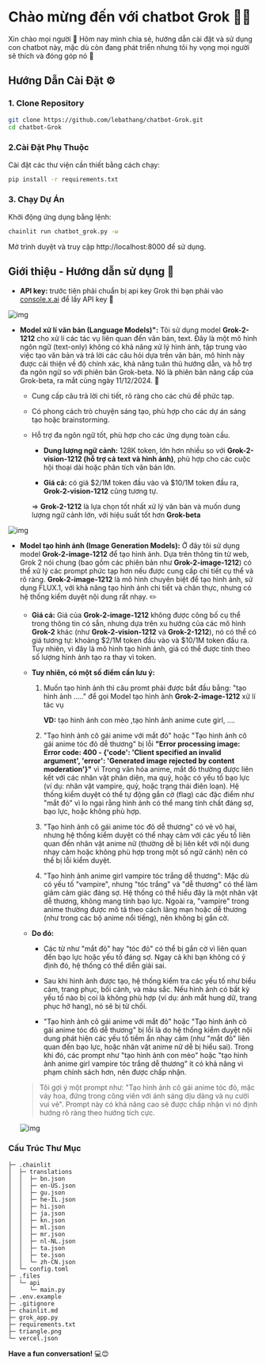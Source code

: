 # Chào mừng đến với chatbot Grok 🚀🤖

Xin chào mọi người 👋 Hôm nay mình chia sẻ, hướng dẫn cài đặt và sử dụng con chatbot này, mặc dù còn đang phát triển nhưng tôi hy vọng mọi người sẽ thích và đóng góp nó 🥰

## Hướng Dẫn Cài Đặt ⚙️

### 1. Clone Repository
```bash
git clone https://github.com/lebathang/chatbot-Grok.git
cd chatbot-Grok
```
### 2.Cài Đặt Phụ Thuộc
Cài đặt các thư viện cần thiết bằng cách chạy:
```bash
pip install -r requirements.txt
```
### 3. Chạy Dự Án
Khởi động ứng dụng bằng lệnh:
```bash
chainlit run chatbot_grok.py -w
```
Mở trình duyệt và truy cập http://localhost:8000 để sử dụng.

## Giới thiệu - Hướng dẫn sử dụng 📖

- **API key:** trước tiên phải chuẩn bị api key Grok thì bạn phải vào [console.x.ai](https://console.x.ai/) để lấy API key 🔑

![img](https://i.ibb.co/dwJZZh5R/WUBKYCTQASEVYSC.jpg)

- **Model xử lí văn bản (Language Models)":** Tôi sử dụng model **Grok-2-1212** cho xử lí các tác vụ liên quan đến văn bản, text. Đây là một mô hình ngôn ngữ (text-only) không có khả năng xử lý hình ảnh, tập trung vào việc tạo văn bản và trả lời các câu hỏi dựa trên văn bản, mô hình này được cải thiện về độ chính xác, khả năng tuân thủ hướng dẫn, và hỗ trợ đa ngôn ngữ so với phiên bản Grok-beta. Nó là phiên bản nâng cấp của Grok-beta, ra mắt cùng ngày 11/12/2024. 💬

    - Cung cấp câu trả lời chi tiết, rõ ràng cho các chủ đề phức tạp.
    - Có phong cách trò chuyện sáng tạo, phù hợp cho các dự án sáng tạo hoặc brainstorming.
    - Hỗ trợ đa ngôn ngữ tốt, phù hợp cho các ứng dụng toàn cầu.

    	+ **Dung lượng ngữ cảnh:** 128K token, lớn hơn nhiều so với **Grok-2-vision-1212 (hỗ trợ cả text và hình ảnh)**, phù hợp cho các cuộc hội thoại dài hoặc phân tích văn bản lớn.

        + **Giá cả:** có giá $2/1M token đầu vào và $10/1M token đầu ra, **Grok-2-vision-1212** cũng tương tự.

        ⇒ **Grok-2-1212** là lựa chọn tốt nhất xử lý văn bản và muốn dung lượng ngữ cảnh lớn, với hiệu suất tốt hơn **Grok-beta**

![img](https://i.ibb.co/HLR0SjC4/OKCTDMUQUHPTRIA.jpg)

- **Model tạo hình ảnh (Image Generation Models):** Ở đây tôi sử dụng model **Grok-2-image-1212** để tạo hình ảnh. Dựa trên thông tin từ web, Grok 2 nói chung (bao gồm các phiên bản như **Grok-2-image-1212**) có thể xử lý các prompt phức tạp hơn nếu được cung cấp chi tiết cụ thể và rõ ràng. **Grok-2-image-1212** là mô hình chuyên biệt để tạo hình ảnh, sử dụng FLUX.1, với khả năng tạo hình ảnh chi tiết và chân thực, nhưng có hệ thống kiểm duyệt nội dung rất nhạy. ✏️


    - **Giá cả:** Giá của **Grok-2-image-1212** không được công bố cụ thể trong thông tin có sẵn, nhưng dựa trên xu hướng của các mô hình **Grok-2** khác (như **Grok-2-vision-1212** và **Grok-2-1212**), nó có thể có giá tương tự: khoảng $2/1M token đầu vào và $10/1M token đầu ra. Tuy nhiên, vì đây là mô hình tạo hình ảnh, giá có thể được tính theo số lượng hình ảnh tạo ra thay vì token.
    

    + **Tuy nhiên, có một số điểm cần lưu ý:**

         1. Muốn tạo hình ảnh thì câu promt phải được bắt đầu bằng: "tạo hình ảnh ....." để gọi Model tạo hình ảnh **Grok-2-image-1212** xử lí tác vụ

              **VD:** tạo hình ảnh con mèo ,tạo hình ảnh anime cute girl, ....

        2. "Tạo hình ảnh cô gái anime với mắt đỏ" hoặc "Tạo hình ảnh cô gái anime tóc đỏ dễ thương" bị lỗi **"Error processing image: Error code: 400 - {'code': 'Client specified an invalid argument', 'error': 'Generated image rejected by content moderation'}"** vì Trong văn hóa anime, mắt đỏ thường được liên kết với các nhân vật phản diện, ma quỷ, hoặc có yếu tố bạo lực (ví dụ: nhân vật vampire, quỷ, hoặc trạng thái điên loạn). Hệ thống kiểm duyệt có thể tự động gắn cờ (flag) các đặc điểm như "mắt đỏ" vì lo ngại rằng hình ảnh có thể mang tính chất đáng sợ, bạo lực, hoặc không phù hợp.

        3. "Tạo hình ảnh cô gái anime tóc đỏ dễ thương" có vẻ vô hại, nhưng hệ thống kiểm duyệt có thể nhạy cảm với các yếu tố liên quan đến nhân vật anime nữ (thường dễ bị liên kết với nội dung nhạy cảm hoặc không phù hợp trong một số ngữ cảnh) nên có thể bị lỗi kiểm duyệt.

        4. "Tạo hình ảnh anime girl vampire tóc trắng dễ thương": Mặc dù có yếu tố "vampire", nhưng "tóc trắng" và "dễ thương" có thể làm giảm cảm giác đáng sợ. Hệ thống có thể hiểu đây là một nhân vật dễ thương, không mang tính bạo lực. Ngoài ra, "vampire" trong anime thường được mô tả theo cách lãng mạn hoặc dễ thương (như trong các bộ anime nổi tiếng), nên không bị gắn cờ.

    - **Do đó:**

        - Các từ như "mắt đỏ" hay "tóc đỏ" có thể bị gắn cờ vì liên quan đến bạo lực hoặc yếu tố đáng sợ. Ngay cả khi bạn không có ý định đó, hệ thống có thể diễn giải sai.

        - Sau khi hình ảnh được tạo, hệ thống kiểm tra các yếu tố như biểu cảm, trang phục, bối cảnh, và màu sắc. Nếu hình ảnh có bất kỳ yếu tố nào bị coi là không phù hợp (ví dụ: ánh mắt hung dữ, trang phục hở hang), nó sẽ bị từ chối.

        - "Tạo hình ảnh cô gái anime với mắt đỏ" hoặc "Tạo hình ảnh cô gái anime tóc đỏ dễ thương" bị lỗi là do hệ thống kiểm duyệt nội dung phát hiện các yếu tố tiềm ẩn nhạy cảm (như "mắt đỏ" liên quan đến bạo lực, hoặc nhân vật anime nữ dễ bị hiểu sai). Trong khi đó, các prompt như "tạo hình ảnh con mèo" hoặc "tạo hình ảnh anime girl vampire tóc trắng dễ thương" ít có khả năng vi phạm chính sách hơn, nên được chấp nhận.

    > Tôi gợi ý một prompt như: "Tạo hình ảnh cô gái anime tóc đỏ, mặc váy hoa, đứng trong công viên với ánh sáng dịu dàng và nụ cười vui vẻ". Prompt này có khả năng cao sẽ được chấp nhận vì nó định hướng rõ ràng theo hướng tích cực.

    ![img](https://i.ibb.co/YFTP5SgG/TFRYYCEHCANNGID.jpg)



### Cấu Trúc Thư Mục
```
├─ .chainlit
│  ├─ translations
│  │  ├─ bn.json
│  │  ├─ en-US.json
│  │  ├─ gu.json
│  │  ├─ he-IL.json
│  │  ├─ hi.json
│  │  ├─ ja.json
│  │  ├─ kn.json
│  │  ├─ ml.json
│  │  ├─ mr.json
│  │  ├─ nl-NL.json
│  │  ├─ ta.json
│  │  ├─ te.json
│  │  └─ zh-CN.json
│  └─ config.toml
├─ .files
│  └─ api
│     └─ main.py
├─ .env.example
├─ .gitignore
├─ chainlit.md
├─ grok_app.py
├─ requirements.txt
├─ triangle.png
└─ vercel.json

```


  **Have a fun conversation!** 💻😊



